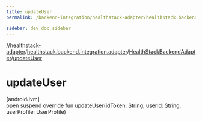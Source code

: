 ```yaml
---
title: updateUser
permalink: /backend-integration/healthstack-adapter/healthstack.backend.integration.adapter/-health-stack-backend-adapter/update-user.html

sidebar: dev_doc_sidebar
---
```

//[healthstack-adapter](../../../index.html)/[healthstack.backend.integration.adapter](../index.html)/[HealthStackBackendAdapter](index.html)/[updateUser](update-user.html)



# updateUser



[androidJvm]\
open suspend override fun [updateUser](update-user.html)(idToken: [String](https://kotlinlang.org/api/latest/jvm/stdlib/kotlin/-string/index.html), userId: [String](https://kotlinlang.org/api/latest/jvm/stdlib/kotlin/-string/index.html), userProfile: UserProfile)




